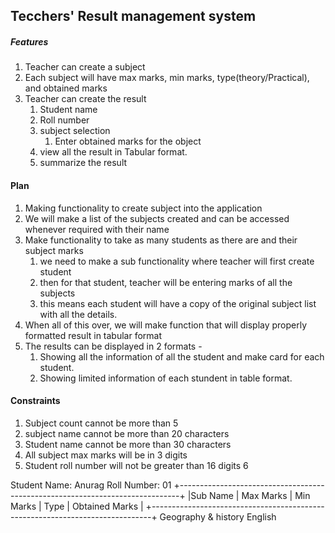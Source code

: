 ## Tecchers' Result management system

##### Features 
1. Teacher can create a subject 
2. Each subject will have max marks, min marks, type(theory/Practical), and obtained marks
3. Teacher can create the result 
   1. Student name
   2. Roll number
   3. subject selection 
      1. Enter obtained marks for the object
   4. view all the result in Tabular format.
   5. summarize the result

#### Plan
1. Making functionality to create subject into the application 
2. We will make a list of the subjects created and can be accessed whenever required with their name
3. Make functionality to take as many students as there are and their subject marks
   1. we need to make a sub functionality where teacher will first create student
   2. then for that student, teacher will be entering marks of all the subjects
   3. this means each student will have a copy of the original subject list with all the details. 
4. When all of this over, we will make function that will display properly formatted result in tabular format
5. The results can be displayed in 2 formats - 
   1. Showing all the information of all the student and make card for each student. 
   2. Showing limited information of each stundent in table format.

#### Constraints 
1. Subject count cannot be more than 5
2. subject name cannot be more than 20 characters 
3. Student name cannot be more than 30 characters 
4. All subject max marks will be in 3 digits
5. Student roll number will not be greater than 16 digits 6


Student Name: Anurag
Roll Number: 01
+------------------------------------------------------------------------------+
|Sub Name       |    Max Marks   |   Min Marks   |  Type   |    Obtained Marks |
+------------------------------------------------------------------------------+
Geography & history
English